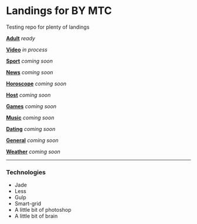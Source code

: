 # Landings for BY MTC
Testing repo for plenty of landings


[**Adult**](https://grant-inna.github.io/Landings_BY/Adult) *ready*

[**Video**](https://grant-inna.github.io/Landings_BY/Video) *in process*

[**Sport**](https://grant-inna.github.io/Landings_BY/Sporte) *coming soon*

[**News**](https://grant-inna.github.io/Landings_BY/News) *coming soon*

[**Horoscope**](https://grant-inna.github.io/Landings_BY/Horoscope) *coming soon*

[**Host**](https://grant-inna.github.io/Landings_BY/Host) *coming soon*

[**Games**](https://grant-inna.github.io/Landings_BY/Games) *coming soon*

[**Music**](https://grant-inna.github.io/Landings_BY/Music) *coming soon*

[**Dating**](https://grant-inna.github.io/Landings_BY/Dating) *coming soon*

[**General**](https://grant-inna.github.io/Landings_BY/General) *coming soon*

[**Weather**](https://grant-inna.github.io/Landings_BY/Weather) *coming soon*


---
### Technologies

* Jade
* Less
* Gulp
* Smart-grid
* A little bit of photoshop
* A little bit of brain


